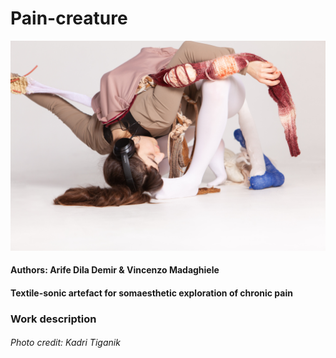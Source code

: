 # Pain-creature

[![](https://github.com/vincenzomadaghiele/Pain-creature/blob/main/imgs/kadritiganik-6568.JPG)](https://www.youtube.com/watch?v=oRbIMbh2NCc "Pain Creature by Arife Dila Demir & Vincenzo Madaghiele")

#### Authors: Arife Dila Demir & Vincenzo Madaghiele 
#### Textile-sonic artefact for somaesthetic exploration of chronic pain

### Work description


###### Photo credit: Kadri Tiganik
